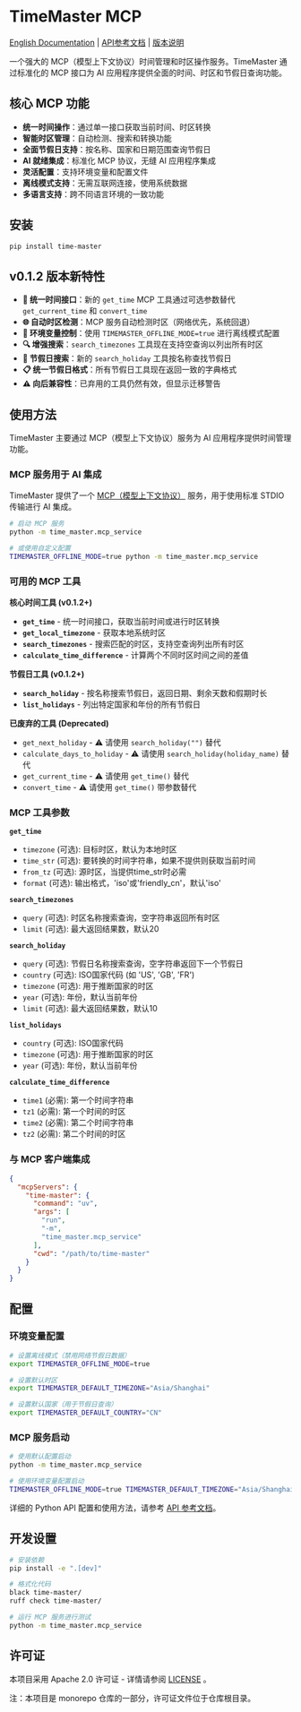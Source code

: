 # TimeMaster MCP

[English Documentation](README.md) | [API参考文档](API_REFERENCE.md) | [版本说明](Release.md)

一个强大的 MCP（模型上下文协议）时间管理和时区操作服务。TimeMaster 通过标准化的 MCP 接口为 AI 应用程序提供全面的时间、时区和节假日查询功能。

## 核心 MCP 功能

- **统一时间操作**：通过单一接口获取当前时间、时区转换
- **智能时区管理**：自动检测、搜索和转换功能
- **全面节假日支持**：按名称、国家和日期范围查询节假日
- **AI 就绪集成**：标准化 MCP 协议，无缝 AI 应用程序集成
- **灵活配置**：支持环境变量和配置文件
- **离线模式支持**：无需互联网连接，使用系统数据
- **多语言支持**：跨不同语言环境的一致功能

## 安装

```bash
pip install time-master
```

## v0.1.2 版本新特性

- **🔄 统一时间接口**：新的 `get_time` MCP 工具通过可选参数替代 `get_current_time` 和 `convert_time`
- **🌐 自动时区检测**：MCP 服务自动检测时区（网络优先，系统回退）
- **🔧 环境变量控制**：使用 `TIMEMASTER_OFFLINE_MODE=true` 进行离线模式配置
- **🔍 增强搜索**：`search_timezones` 工具现在支持空查询以列出所有时区
- **🎉 节假日搜索**：新的 `search_holiday` 工具按名称查找节假日
- **📋 统一节假日格式**：所有节假日工具现在返回一致的字典格式
- **⚠️ 向后兼容性**：已弃用的工具仍然有效，但显示迁移警告

## 使用方法

TimeMaster 主要通过 MCP（模型上下文协议）服务为 AI 应用程序提供时间管理功能。

### MCP 服务用于 AI 集成

TimeMaster 提供了一个 [MCP（模型上下文协议）](https://modelcontextprotocol.io/) 服务，用于使用标准 STDIO 传输进行 AI 集成。

```bash
# 启动 MCP 服务
python -m time_master.mcp_service

# 或使用自定义配置
TIMEMASTER_OFFLINE_MODE=true python -m time_master.mcp_service
```

### 可用的 MCP 工具

**核心时间工具 (v0.1.2+)**

- **`get_time`** - 统一时间接口，获取当前时间或进行时区转换
- **`get_local_timezone`** - 获取本地系统时区
- **`search_timezones`** - 搜索匹配的时区，支持空查询列出所有时区
- **`calculate_time_difference`** - 计算两个不同时区时间之间的差值

**节假日工具 (v0.1.2+)**

- **`search_holiday`** - 按名称搜索节假日，返回日期、剩余天数和假期时长
- **`list_holidays`** - 列出特定国家和年份的所有节假日

**已废弃的工具 (Deprecated)**

- `get_next_holiday` - ⚠️ 请使用 `search_holiday("")` 替代
- `calculate_days_to_holiday` - ⚠️ 请使用 `search_holiday(holiday_name)` 替代
- `get_current_time` - ⚠️ 请使用 `get_time()` 替代
- `convert_time` - ⚠️ 请使用 `get_time()` 带参数替代

### MCP 工具参数

**`get_time`**

- `timezone` (可选): 目标时区，默认为本地时区
- `time_str` (可选): 要转换的时间字符串，如果不提供则获取当前时间
- `from_tz` (可选): 源时区，当提供time_str时必需
- `format` (可选): 输出格式，'iso'或'friendly_cn'，默认'iso'

**`search_timezones`**

- `query` (可选): 时区名称搜索查询，空字符串返回所有时区
- `limit` (可选): 最大返回结果数，默认20

**`search_holiday`**

- `query` (可选): 节假日名称搜索查询，空字符串返回下一个节假日
- `country` (可选): ISO国家代码 (如 'US', 'GB', 'FR')
- `timezone` (可选): 用于推断国家的时区
- `year` (可选): 年份，默认当前年份
- `limit` (可选): 最大返回结果数，默认10

**`list_holidays`**

- `country` (可选): ISO国家代码
- `timezone` (可选): 用于推断国家的时区
- `year` (可选): 年份，默认当前年份

**`calculate_time_difference`**

- `time1` (必需): 第一个时间字符串
- `tz1` (必需): 第一个时间的时区
- `time2` (必需): 第二个时间字符串
- `tz2` (必需): 第二个时间的时区

### 与 MCP 客户端集成

```json
{
  "mcpServers": {
    "time-master": {
      "command": "uv",
      "args": [
        "run",
        "-m",
        "time_master.mcp_service"
      ],
      "cwd": "/path/to/time-master"
    }
  }
}
```

## 配置

### 环境变量配置

```bash
# 设置离线模式（禁用网络节假日数据）
export TIMEMASTER_OFFLINE_MODE=true

# 设置默认时区
export TIMEMASTER_DEFAULT_TIMEZONE="Asia/Shanghai"

# 设置默认国家（用于节假日查询）
export TIMEMASTER_DEFAULT_COUNTRY="CN"
```

### MCP 服务启动

```bash
# 使用默认配置启动
python -m time_master.mcp_service

# 使用环境变量配置启动
TIMEMASTER_OFFLINE_MODE=true TIMEMASTER_DEFAULT_TIMEZONE="Asia/Shanghai" python -m time_master.mcp_service
```

详细的 Python API 配置和使用方法，请参考 [API 参考文档](API_REFERENCE.md)。

## 开发设置

```bash
# 安装依赖
pip install -e ".[dev]"

# 格式化代码
black time-master/
ruff check time-master/

# 运行 MCP 服务进行测试
python -m time_master.mcp_service
```

## 许可证

本项目采用 Apache 2.0 许可证 - 详情请参阅 [LICENSE](../../LICENSE) 。

注：本项目是 monorepo 仓库的一部分，许可证文件位于仓库根目录。